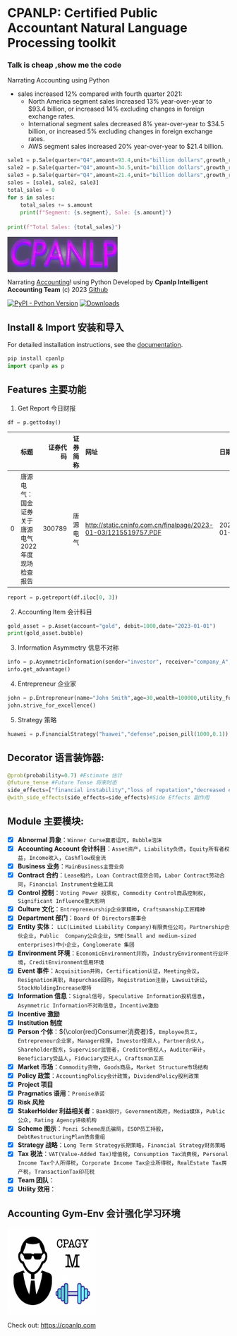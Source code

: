 # CPANLP: Certified Public Accountant Natural Language Processing toolkit
### Talk is cheap ,show me the code
Narrating Accounting using Python
- sales increased 12% compared with fourth quarter 2021:
  - North America segment sales increased 13% year-over-year to $93.4 billion, or increased 14% excluding changes in foreign exchange rates.
  - International segment sales decreased 8% year-over-year to $34.5 billion, or increased 5% excluding changes in foreign exchange rates.
  - AWS segment sales increased 20% year-over-year to $21.4 billion.
```python
sale1 = p.Sale(quarter="Q4",amount=93.4,unit="billion dollars",growth_rate=13%,year=2022,segment="North America")
sale2 = p.Sale(quarter="Q4",amount=34.5,unit="billion dollars",growth_rate=-8%,year=2022,segment="International")
sale3 = p.Sale(quarter="Q4",amount=21.4,unit="billion dollars",growth_rate=20%,year=2022,segment="AWS")
sales = [sale1, sale2, sale3]
total_sales = 0
for s in sales:
    total_sales += s.amount
    print(f"Segment: {s.segment}, Sale: {s.amount}")

print(f"Total Sales: {total_sales}")
```

<a href="https://cpanlp.com">
<img src="https://raw.githubusercontent.com/accounting-intelligent-ai/cpanlp/main/cpanlp.png" width = "250" height = "80" alt="logo" align=center />
</a>

Narrating [Accounting](https://cpanlp.com/overview/redefine)! using Python
Developed by **Cpanlp Intelligent Accounting Team** (c) 2023
[Github](https://github.com/accounting-intelligent-ai/cpanlp)

[![PyPI - Python Version](https://img.shields.io/static/v1?label=pypi&message=v1.1.29&color=blue)](https://pypi.org/project/cpanlp/)
[![Downloads](https://static.pepy.tech/badge/cpanlp/week)](https://pepy.tech/project/cpanlp)

## Install & Import 安装和导入
For detailed installation instructions, see the
[documentation](https://cpanlp.com/documentation).
```python
pip install cpanlp
import cpanlp as p
```

## Features 主要功能
1. Get Report 今日财报
```python
df = p.gettoday()
```
|    | 标题                                               |   证券代码 | 证券简称   | 网址                                                            | 日期       |   id |
|---:|:---------------------------------------------------|-----------:|:-----------|:----------------------------------------------------------------|:-----------|-----:|
|  0 | 唐源电气：国金证券关于唐源电气2022年度现场检查报告 |     300789 | 唐源电气   | http://static.cninfo.com.cn/finalpage/2023-01-03/1215519757.PDF | 2023-01-03 |    1 |

```python
report = p.getreport(df.iloc[0, 3])
```
2. Accounting Item 会计科目
```python
gold_asset = p.Asset(account="gold", debit=1000,date="2023-01-01")
print(gold_asset.bubble)
```
3. Information Asymmetry 信息不对称
```python
info = p.AsymmetricInformation(sender="investor", receiver="company_A", message="I am very interested in investing in your business", hidden_information="I have a limited budget")
info.get_advantage()
```
4. Entrepreneur 企业家
```python
john = p.Entrepreneur(name="John Smith",age=30,wealth=100000,utility_function=0, experience=5,company=LLC("Apple","Electronics",1000000),entrepreneurship=Entrepreneurship(leadership=9.0))
john.strive_for_excellence()
```
5. Strategy 策略
```python
huawei = p.FinancialStrategy("huawei","defense",poison_pill(1000,0.1))
```

## Decorator 语言装饰器:
```python
@prob(probability=0.7) #Estimate 估计
@future_tense #Future Tense 将来时态
side_effects=["financial instability","loss of reputation","decreased employee morale"]
@with_side_effects(side_effects=side_effects)#Side Effects 副作用
```
## Module 主要模块:
- [x] **Abnormal 异象**：`Winner Curse赢者诅咒`，`Bubble泡沫`
- [x] **Accounting Account 会计科目**：`Asset资产`，`Liability负债`，`Equity所有者权益`，`Income收入`，`Cashflow现金流`
- [x] **Business 业务**：`MainBusiness主营业务`
- [x] **Contract 合约**：`Lease租约`，`Loan Contract借贷合同`，`Labor Contract劳动合同`，`Financial Instrument金融工具`
- [x] **Control 控制**：`Voting Power 投票权`，`Commodity Control商品控制权`，`Significant Influence重大影响`
- [x] **Culture 文化**：`Entrepreneurship企业家精神`，`Craftsmanship工匠精神`
- [x] **Department 部门**：`Board Of Directors董事会`
- [x] **Entity 实体**： `LLC(Limited Liability Company)有限责任公司`，`Partnership合伙企业`，`Public  Company公众企业`，`SME(Small and medium-sized enterprises)中小企业`，`Conglomerate 集团`
- [x] **Environment 环境**：`EconomicEnvironment并购`，`IndustryEnvironment行业环境`，`CreditEnvironment信用环境`
- [x] **Event 事件**：`Acquisition并购`，`Certification认证`，`Meeting会议`，`Resignation离职`，`Repurchase回购`，`Registration注册`，`Lawsuit诉讼`，`StockHoldingIncrease增持`
- [x] **Information 信息**：`Signal信号`，`Speculative Information投机信息`，`Asymmetric Information不对称信息`，`Incentive激励`
- [x] **Incentive 激励**
- [x] **Institution 制度**
- [x] **Person 个体**：${\color{red}Consumer消费者}$，`Employee员工`，`Entrepreneur企业家`，`Manager经理`，`Investor投资人`，`Partner合伙人`，`Shareholder股东`，`Supervisor监管者`，`Creditor债权人`，`Auditor审计`，`Beneficiary受益人`，`Fiduciary受托人`，`Craftsman工匠`
- [x] **Market 市场**：`Commodity货物`，`Goods商品`，`Market Structure市场结构`
- [x] **Policy 政策**：`AccountingPolicy会计政策`，`DividendPolicy股利政策`
- [x] **Project 项目**
- [x] **Pragmatics 语用**：`Promise承诺`
- [x] **Risk 风险**
- [x] **StakerHolder 利益相关者**：`Bank银行`，`Government政府`，`Media媒体`，`Public公众`，`Rating Agency评级机构`
- [x] **Scheme 图示**：`Ponzi Scheme庞氏骗局`，`ESOP员工持股`，`DebtRestructuringPlan债务重组`
- [x] **Strategy 战略**：`Long Term Strategy长期策略`，`Financial Strategy财务策略`
- [x] **Tax 税法**：`VAT(Value-Added Tax)增值税`，`Consumption Tax消费税`，`Personal Income Tax个人所得税`，`Corporate Income Tax企业所得税`，`RealEstate Tax房产税`，`TransactionTax印花税`
- [x] **Team 团队**：
- [x] **Utility 效用**：

## Accounting Gym-Env 会计强化学习环境
<a href="https://pypi.org/project/cpagym/">
<img src="https://raw.githubusercontent.com/accounting-intelligent-ai/cpagym/main/cpagym.png" width = "200" height = "200" alt="logo" align=center />
</a>

Check out: https://cpanlp.com